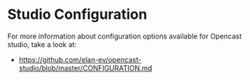 Studio Configuration
====================

For more information about configuration options available for Opencast studio, take a look at:

- https://github.com/elan-ev/opencast-studio/blob/master/CONFIGURATION.md
